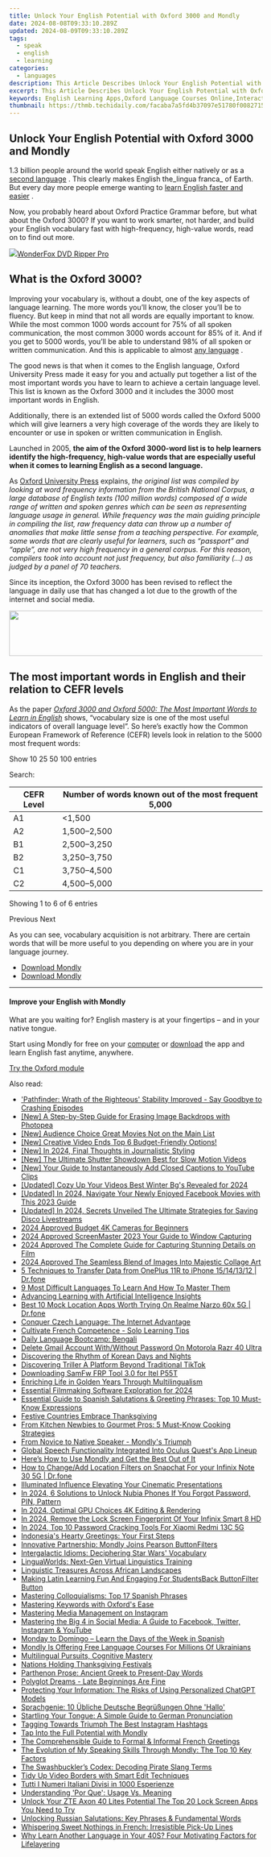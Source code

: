 ```yaml
---
title: Unlock Your English Potential with Oxford 3000 and Mondly
date: 2024-08-08T09:33:10.289Z
updated: 2024-08-09T09:33:10.289Z
tags:
  - speak
  - english
  - learning
categories:
  - languages
description: This Article Describes Unlock Your English Potential with Oxford 3000 and Mondly
excerpt: This Article Describes Unlock Your English Potential with Oxford 3000 and Mondly
keywords: English Learning Apps,Oxford Language Courses Online,Interactive English Learning,English for Beginners Online Course,Self-Paced English Mastery,Digital Language Learning Platforms,English Comprehension Improvement Tools
thumbnail: https://thmb.techidaily.com/facaba7a5fd4b37097e51780f00827156432b8b7f6935409750ab63148a1187d.jpg
---
```


## Unlock Your English Potential with Oxford 3000 and Mondly

 1.3 billion people around the world speak English either natively or as a [second language](https://shop.mondly.com/affiliate.php?ACCOUNT=ATISTUDI&AFFILIATE=108875&PATH=https://www.mondly.com?AFFILIATE=108875) . This clearly makes English the_lingua franca_ of Earth. But every day more people emerge wanting to [learn English faster and easier](https://shop.mondly.com/affiliate.php?ACCOUNT=ATISTUDI&AFFILIATE=108875&PATH=https://www.mondly.com?AFFILIATE=108875) .

 Now, you probably heard about Oxford Practice Grammar before, but what about the Oxford 3000? If you want to work smarter, not harder, and build your English vocabulary fast with high-frequency, high-value words, read on to find out more.

<!-- affiliate ads begin -->
<a href="https://secure.2checkout.com/order/checkout.php?PRODS=3922934&QTY=1&AFFILIATE=108875&CART=1"><img src="https://secure.avangate.com/images/merchant/4b0a0290ad7df100b77e86839989a75e/products/ripperpro.png" border="0">WonderFox DVD Ripper Pro</a>
<!-- affiliate ads end -->
## What is the Oxford 3000?

 Improving your vocabulary is, without a doubt, one of the key aspects of language learning. The more words you’ll know, the closer you’ll be to fluency. But keep in mind that not all words are equally important to know. While the most common 1000 words account for 75% of all spoken communication, the most common 3000 words account for 85% of it. And if you get to 5000 words, you’ll be able to understand 98% of all spoken or written communication. And this is applicable to almost [any language](https://shop.mondly.com/affiliate.php?ACCOUNT=ATISTUDI&AFFILIATE=108875&PATH=https://www.mondly.com?AFFILIATE=108875) .

 The good news is that when it comes to the English language, Oxford University Press made it easy for you and actually put together a list of the most important words you have to learn to achieve a certain language level. This list is known as the Oxford 3000 and it includes the 3000 most important words in English.

 Additionally, there is an extended list of 5000 words called the Oxford 5000 which will give learners a very high coverage of the words they are likely to encounter or use in spoken or written communication in English.

 Launched in 2005, **the aim of the Oxford 3000-word list is to help learners identify the high-frequency, high-value words that are especially useful when it comes to learning English as a second language.**

 As [Oxford University Press](https://elt.oup.com/feature/global/expert/oxford-3000?cc=ro&selLanguage=en) explains, _the original list was compiled by looking at word frequency information from the British National Corpus, a large database of English texts (100 million words) composed of a wide range of written and spoken genres which can be seen as representing language usage in general. While frequency was the main guiding principle in compiling the list, raw frequency data can throw up a number of anomalies that make little sense from a teaching perspective. For example, some words that are clearly useful for learners, such as “passport” and “apple”, are not very high frequency in a general corpus. For this reason, compilers took into account not just frequency, but also familiarity (…) as judged by a panel of 70 teachers._

 Since its inception, the Oxford 3000 has been revised to reflect the language in daily use that has changed a lot due to the growth of the internet and social media.

<!-- affiliate ads begin -->
<a href="https://mindmanager.sjv.io/c/5597632/1787667/20231" target="_top" id="1787667"><img src="//a.impactradius-go.com/display-ad/20231-1787667" border="0" alt="" width="728" height="90"/></a><img height="0" width="0" src="https://imp.pxf.io/i/5597632/1787667/20231" style="position:absolute;visibility:hidden;" border="0" />
<!-- affiliate ads end -->
## The most important words in English and their relation to CEFR levels

 As the paper [_Oxford 3000 and Oxford 5000: The Most Important Words to Learn in English_](https://elt.oup.com/feature/global/expert/oxford-3000?cc=ro&selLanguage=en) shows, “vocabulary size is one of the most useful indicators of overall language level”. So here’s exactly how the Common European Framework of Reference (CEFR) levels look in relation to the 5000 most frequent words:

 Show 10 25 50 100  entries

 Search:

| CEFR Level | Number of words known out of the most frequent 5,000 |
| ---------- | ---------------------------------------------------- |
| A1         | <1,500                                               |
| A2         | 1,500–2,500                                          |
| B1         | 2,500–3,250                                          |
| B2         | 3,250–3,750                                          |
| C1         | 3,750–4,500                                          |
| C2         | 4,500–5,000                                          |

 Showing 1 to 6 of 6 entries

 Previous  Next

 As you can see, vocabulary acquisition is not arbitrary. There are certain words that will be more useful to you depending on where you are in your language journey.

* [Download Mondly](https://www.facebook.com/sharer/sharer.php?u=https%3A%2F%2Fwww.mondly.com%2Fblog%2Foxford-3000-most-important-words-english%2F&t=The+Oxford+3000%3A+Learn+the+Most+Important+Words+in+English "Share on Facebook")
* [Download Mondly](https://shop.mondly.com/affiliate.php?ACCOUNT=ATISTUDI&AFFILIATE=108875&PATH=https://www.mondly.com?AFFILIATE=108875)

---

#### Improve your English with Mondly

 What are you waiting for? English mastery is at your fingertips – and in your native tongue.

 Start using Mondly for free on your [computer](https://app.adjust.io/5ixfg4k?campaign=blog-post-id-5498&fallback=https%3A%2F%2Fapp.mondly.com?avangate%5Fsrc=blog-post-id-5498&redirect%5Fandroid=https%3A%2F%2Fplay.google.com%2Fstore%2Fapps%2Fdetails%3Fid%3Dcom.atistudios.mondly.languages&redirect%5Fios=https%3A%2F%2Fitunes.apple.com%2Fapp%2Fid987873536&redirect%5Fmacos=https%3A%2F%2Fapp.mondly.com?avangate%5Fsrc=blog-post-id-5498) or [download](https://app.adjust.io/5ixfg4k?campaign=blog-post-id-5498&fallback=https%3A%2F%2Fapp.mondly.com?avangate%5Fsrc=blog-post-id-5498&redirect%5Fandroid=https%3A%2F%2Fplay.google.com%2Fstore%2Fapps%2Fdetails%3Fid%3Dcom.atistudios.mondly.languages&redirect%5Fios=https%3A%2F%2Fitunes.apple.com%2Fapp%2Fid987873536&redirect%5Fmacos=https%3A%2F%2Fapp.mondly.com?avangate%5Fsrc=blog-post-id-5498) the app and learn English fast anytime, anywhere.

[Try the Oxford module](https://adjt.mondly.com/5ixfg4k?campaign=blog-post-id-5498&fallback=https%3A%2F%2Fapp.mondly.com%3Futm%5Fmedium%3Dblog%5Fblog-post-id-5498%26utm%5Fsource%3Dblog-post-id-5498&redirect%5Fmacos=https%3A%2F%2Fapp.mondly.com%3Futm%5Fmedium%3Dblog%5Fblog-post-id-5498%26utm%5Fsource%3Dblog-post-id-5498&redirect%5Fandroid=https%3A%2F%2Fplay.google.com%2Fstore%2Fapps%2Fdetails%3Fid%3Dcom.atistudios.mondly.languages%3Futm%5Fmedium%3Dblog%5Fblog-post-id-5498%26utm%5Fsource%3Dblog-post-id-5498&redirect%5Fios=https%3A%2F%2Fapps.apple.com%2Fapp%2Fapple-store%2Fid987873536%3Fpt%3D78954800%26ct%3Dblog-post-id-5498%26mt%3D8 "Try the Oxford module")

<ins class="adsbygoogle"
     style="display:block"
     data-ad-format="autorelaxed"
     data-ad-client="ca-pub-7571918770474297"
     data-ad-slot="1223367746"></ins>



<ins class="adsbygoogle"
     style="display:block"
     data-ad-client="ca-pub-7571918770474297"
     data-ad-slot="8358498916"
     data-ad-format="auto"
     data-full-width-responsive="true"></ins>

<span class="atpl-alsoreadstyle">Also read:</span>
<div><ul>
<li><a href="https://win-solutions.techidaily.com/pathfinder-wrath-of-the-righteous-stability-improved-say-goodbye-to-crashing-episodes/"><u>'Pathfinder: Wrath of the Righteous' Stability Improved - Say Goodbye to Crashing Episodes</u></a></li>
<li><a href="https://extra-tips.techidaily.com/new-a-step-by-step-guide-for-erasing-image-backdrops-with-photopea/"><u>[New] A Step-by-Step Guide for Erasing Image Backdrops with Photopea</u></a></li>
<li><a href="https://youtube-video-recordings.techidaily.com/new-audience-choice-great-movies-not-on-the-main-list/"><u>[New] Audience Choice  Great Movies Not on the Main List</u></a></li>
<li><a href="https://facebook-video-share.techidaily.com/new-creative-video-ends-top-6-budget-friendly-options/"><u>[New] Creative Video Ends  Top 6 Budget-Friendly Options!</u></a></li>
<li><a href="https://youtube-data.techidaily.com/n-2024-final-thoughts-in-journalistic-styling/"><u>[New] In 2024, Final Thoughts in Journalistic Styling</u></a></li>
<li><a href="https://vp-tips.techidaily.com/new-the-ultimate-shutter-showdown-best-for-slow-motion-videos/"><u>[New] The Ultimate Shutter Showdown  Best for Slow Motion Videos</u></a></li>
<li><a href="https://youtube-blog.techidaily.com/our-guide-to-instantaneously-add-closed-captions-to-youtube-clips/"><u>[New] Your Guide to Instantaneously Add Closed Captions to YouTube Clips</u></a></li>
<li><a href="https://facebook-video-share.techidaily.com/updated-cozy-up-your-videos-best-winter-bgs-revealed-for-2024/"><u>[Updated] Cozy Up Your Videos  Best Winter Bg's Revealed for 2024</u></a></li>
<li><a href="https://facebook-video-content.techidaily.com/updated-in-2024-navigate-your-newly-enjoyed-facebook-movies-with-this-2023-guide/"><u>[Updated] In 2024, Navigate Your Newly Enjoyed Facebook Movies with This 2023 Guide</u></a></li>
<li><a href="https://on-screen-recording.techidaily.com/updated-in-2024-secrets-unveiled-the-ultimate-strategies-for-saving-disco-livestreams/"><u>[Updated] In 2024, Secrets Unveiled  The Ultimate Strategies for Saving Disco Livestreams</u></a></li>
<li><a href="https://fox-friendly.techidaily.com/2024-approved-budget-4k-cameras-for-beginners/"><u>2024 Approved  Budget 4K Cameras for Beginners</u></a></li>
<li><a href="https://screen-capture.techidaily.com/2024-approved-screenmaster-2023-your-guide-to-window-capturing/"><u>2024 Approved  ScreenMaster 2023  Your Guide to Window Capturing</u></a></li>
<li><a href="https://some-approaches.techidaily.com/2024-approved-the-complete-guide-for-capturing-stunning-details-on-film/"><u>2024 Approved  The Complete Guide for Capturing Stunning Details on Film</u></a></li>
<li><a href="https://some-guidance.techidaily.com/2024-approved-the-seamless-blend-of-images-into-majestic-collage-art/"><u>2024 Approved  The Seamless Blend of Images Into Majestic Collage Art</u></a></li>
<li><a href="https://blog-min.techidaily.com/5-techniques-to-transfer-data-from-oneplus-11r-to-iphone-15141312-drfone-by-drfone-transfer-from-android-transfer-from-android/"><u>5 Techniques to Transfer Data from OnePlus 11R to iPhone 15/14/13/12 | Dr.fone</u></a></li>
<li><a href="https://mondly-stories.techidaily.com/9-most-difficult-languages-to-learn-and-how-to-master-them/"><u>9 Most Difficult Languages To Learn And How To Master Them</u></a></li>
<li><a href="https://mondly-stories.techidaily.com/advancing-learning-with-artificial-intelligence-insights/"><u>Advancing Learning with Artificial Intelligence Insights</u></a></li>
<li><a href="https://fake-location.techidaily.com/best-10-mock-location-apps-worth-trying-on-realme-narzo-60x-5g-drfone-by-drfone-virtual-android/"><u>Best 10 Mock Location Apps Worth Trying On Realme Narzo 60x 5G | Dr.fone</u></a></li>
<li><a href="https://mondly-stories.techidaily.com/conquer-czech-language-the-internet-advantage/"><u>Conquer Czech Language: The Internet Advantage</u></a></li>
<li><a href="https://mondly-stories.techidaily.com/cultivate-french-competence-solo-learning-tips/"><u>Cultivate French Competence - Solo Learning Tips</u></a></li>
<li><a href="https://mondly-stories.techidaily.com/daily-language-bootcamp-bengali/"><u>Daily Language Bootcamp: Bengali</u></a></li>
<li><a href="https://android-unlock.techidaily.com/delete-gmail-account-withwithout-password-on-motorola-razr-40-ultra-by-drfone-android/"><u>Delete Gmail Account With/Without Password On Motorola Razr 40 Ultra</u></a></li>
<li><a href="https://mondly-stories.techidaily.com/discovering-the-rhythm-of-korean-days-and-nights/"><u>Discovering the Rhythm of Korean Days and Nights</u></a></li>
<li><a href="https://article-helps.techidaily.com/discovering-triller-a-platform-beyond-traditional-tiktok/"><u>Discovering Triller  A Platform Beyond Traditional TikTok</u></a></li>
<li><a href="https://unlock-android.techidaily.com/downloading-samfw-frp-tool-30-for-itel-p55t-by-drfone-android/"><u>Downloading SamFw FRP Tool 3.0 for Itel P55T</u></a></li>
<li><a href="https://mondly-stories.techidaily.com/enriching-life-in-golden-years-through-multilingualism/"><u>Enriching Life in Golden Years Through Multilingualism</u></a></li>
<li><a href="https://youtube-videos.techidaily.com/essential-filmmaking-software-exploration-for-2024/"><u>Essential Filmmaking Software Exploration for 2024</u></a></li>
<li><a href="https://mondly-stories.techidaily.com/essential-guide-to-spanish-salutations-and-greeting-phrases-top-10-must-know-expressions/"><u>Essential Guide to Spanish Salutations & Greeting Phrases: Top 10 Must-Know Expressions</u></a></li>
<li><a href="https://mondly-stories.techidaily.com/festive-countries-embrace-thanksgiving/"><u>Festive Countries Embrace Thanksgiving</u></a></li>
<li><a href="https://mondly-stories.techidaily.com/from-kitchen-newbies-to-gourmet-pros-5-must-know-cooking-strategies/"><u>From Kitchen Newbies to Gourmet Pros: 5 Must-Know Cooking Strategies</u></a></li>
<li><a href="https://mondly-stories.techidaily.com/from-novice-to-native-speaker-mondlys-triumph/"><u>From Novice to Native Speaker - Mondly's Triumph</u></a></li>
<li><a href="https://mondly-stories.techidaily.com/global-speech-functionality-integrated-into-oculus-quests-app-lineup/"><u>Global Speech Functionality Integrated Into Oculus Quest's App Lineup</u></a></li>
<li><a href="https://mondly-stories.techidaily.com/1719577154336-heres-how-to-use-mondly-and-get-the-best-out-of-it/"><u>Here’s How to Use Mondly and Get the Best Out of It</u></a></li>
<li><a href="https://review-topics.techidaily.com/how-to-changeadd-location-filters-on-snapchat-for-your-infinix-note-30-5g-drfone-by-drfone-virtual-android/"><u>How to Change/Add Location Filters on Snapchat For your Infinix Note 30 5G | Dr.fone</u></a></li>
<li><a href="https://extra-tips.techidaily.com/illuminated-influence-elevating-your-cinematic-presentations/"><u>Illuminated Influence  Elevating Your Cinematic Presentations</u></a></li>
<li><a href="https://easy-unlock-android.techidaily.com/in-2024-6-solutions-to-unlock-nubia-phones-if-you-forgot-password-pin-pattern-by-drfone-android/"><u>In 2024, 6 Solutions to Unlock Nubia Phones If You Forgot Password, PIN, Pattern</u></a></li>
<li><a href="https://extra-support.techidaily.com/in-2024-optimal-gpu-choices-4k-editing-and-rendering/"><u>In 2024, Optimal GPU Choices  4K Editing & Rendering</u></a></li>
<li><a href="https://unlock-android.techidaily.com/in-2024-remove-the-lock-screen-fingerprint-of-your-infinix-smart-8-hd-by-drfone-android/"><u>In 2024, Remove the Lock Screen Fingerprint Of Your Infinix Smart 8 HD</u></a></li>
<li><a href="https://unlock-android.techidaily.com/in-2024-top-10-password-cracking-tools-for-xiaomi-redmi-13c-5g-by-drfone-android/"><u>In 2024, Top 10 Password Cracking Tools For Xiaomi Redmi 13C 5G</u></a></li>
<li><a href="https://mondly-stories.techidaily.com/indonesias-hearty-greetings-your-first-steps/"><u>Indonesia's Hearty Greetings: Your First Steps</u></a></li>
<li><a href="https://mondly-stories.techidaily.com/innovative-partnership-mondly-joins-pearson-buttonfilters/"><u>Innovative Partnership: Mondly Joins Pearson ButtonFilters</u></a></li>
<li><a href="https://mondly-stories.techidaily.com/intergalactic-idioms-deciphering-star-wars-vocabulary/"><u>Intergalactic Idioms: Deciphering Star Wars' Vocabulary</u></a></li>
<li><a href="https://mondly-stories.techidaily.com/linguaworlds-next-gen-virtual-linguistics-training/"><u>LinguaWorlds: Next-Gen Virtual Linguistics Training</u></a></li>
<li><a href="https://mondly-stories.techidaily.com/linguistic-treasures-across-african-landscapes/"><u>Linguistic Treasures Across African Landscapes</u></a></li>
<li><a href="https://mondly-stories.techidaily.com/making-latin-learning-fun-and-engaging-for-studentsback-buttonfilter-button/"><u>Making Latin Learning Fun And Engaging For StudentsBack ButtonFilter Button</u></a></li>
<li><a href="https://mondly-stories.techidaily.com/mastering-colloquialisms-top-17-spanish-phrases/"><u>Mastering Colloquialisms: Top 17 Spanish Phrases</u></a></li>
<li><a href="https://mondly-stories.techidaily.com/mastering-keywords-with-oxfords-ease/"><u>Mastering Keywords with Oxford's Ease</u></a></li>
<li><a href="https://extra-hints.techidaily.com/mastering-media-management-on-instagram/"><u>Mastering Media Management on Instagram</u></a></li>
<li><a href="https://win-forum.techidaily.com/mastering-the-big-4-in-social-media-a-guide-to-facebook-twitter-instagram-and-youtube/"><u>Mastering the Big 4 in Social Media: A Guide to Facebook, Twitter, Instagram & YouTube</u></a></li>
<li><a href="https://mondly-stories.techidaily.com/monday-to-domingo-learn-the-days-of-the-week-in-spanish/"><u>Monday to Domingo – Learn the Days of the Week in Spanish</u></a></li>
<li><a href="https://mondly-stories.techidaily.com/mondly-is-offering-free-language-courses-for-millions-of-ukrainians/"><u>Mondly Is Offering Free Language Courses For Millions Of Ukrainians</u></a></li>
<li><a href="https://mondly-stories.techidaily.com/multilingual-pursuits-cognitive-mastery/"><u>Multilingual Pursuits, Cognitive Mastery</u></a></li>
<li><a href="https://mondly-stories.techidaily.com/nations-holding-thanksgiving-festivals/"><u>Nations Holding Thanksgiving Festivals</u></a></li>
<li><a href="https://mondly-stories.techidaily.com/parthenon-prose-ancient-greek-to-present-day-words/"><u>Parthenon Prose: Ancient Greek to Present-Day Words</u></a></li>
<li><a href="https://mondly-stories.techidaily.com/polyglot-dreams-late-beginnings-are-fine/"><u>Polyglot Dreams - Late Beginnings Are Fine</u></a></li>
<li><a href="https://tech-hub.techidaily.com/protecting-your-information-the-risks-of-using-personalized-chatgpt-models/"><u>Protecting Your Information: The Risks of Using Personalized ChatGPT Models</u></a></li>
<li><a href="https://mondly-stories.techidaily.com/sprachgenie-10-ubliche-deutsche-begrussungen-ohne-hallo/"><u>Sprachgenie: 10 Übliche Deutsche Begrüßungen Ohne 'Hallo'</u></a></li>
<li><a href="https://mondly-stories.techidaily.com/startling-your-tongue-a-simple-guide-to-german-pronunciation/"><u>Startling Your Tongue: A Simple Guide to German Pronunciation</u></a></li>
<li><a href="https://instagram-video-files.techidaily.com/tagging-towards-triumph-the-best-instagram-hashtags/"><u>Tagging Towards Triumph  The Best Instagram Hashtags</u></a></li>
<li><a href="https://mondly-stories.techidaily.com/tap-into-the-full-potential-with-mondly/"><u>Tap Into the Full Potential with Mondly</u></a></li>
<li><a href="https://mondly-stories.techidaily.com/the-comprehensible-guide-to-formal-and-informal-french-greetings/"><u>The Comprehensible Guide to Formal & Informal French Greetings</u></a></li>
<li><a href="https://mondly-stories.techidaily.com/the-evolution-of-my-speaking-skills-through-mondly-the-top-10-key-factors/"><u>The Evolution of My Speaking Skills Through Mondly: The Top 10 Key Factors</u></a></li>
<li><a href="https://mondly-stories.techidaily.com/the-swashbucklers-codex-decoding-pirate-slang-terms/"><u>The Swashbuckler’s Codex: Decoding Pirate Slang Terms</u></a></li>
<li><a href="https://video-screen-grab.techidaily.com/tidy-up-video-borders-with-smart-edit-techniques/"><u>Tidy Up Video Borders with Smart Edit Techniques</u></a></li>
<li><a href="https://mondly-stories.techidaily.com/tutti-i-numeri-italiani-divisi-in-1000-esperienze/"><u>Tutti I Numeri Italiani Divisi in 1000 Esperienze</u></a></li>
<li><a href="https://mondly-stories.techidaily.com/understanding-por-que-usage-vs-meaning/"><u>Understanding 'Por Que': Usage Vs. Meaning</u></a></li>
<li><a href="https://unlock-android.techidaily.com/unlock-your-zte-axon-40-lites-potential-the-top-20-lock-screen-apps-you-need-to-try-by-drfone-android/"><u>Unlock Your ZTE Axon 40 Lites Potential The Top 20 Lock Screen Apps You Need to Try</u></a></li>
<li><a href="https://mondly-stories.techidaily.com/unlocking-russian-salutations-key-phrases-and-fundamental-words/"><u>Unlocking Russian Salutations: Key Phrases & Fundamental Words</u></a></li>
<li><a href="https://mondly-stories.techidaily.com/whispering-sweet-nothings-in-french-irresistible-pick-up-lines/"><u>Whispering Sweet Nothings in French: Irresistible Pick-Up Lines</u></a></li>
<li><a href="https://mondly-stories.techidaily.com/why-learn-another-language-in-your-40s-four-motivating-factors-for-lifelayering/"><u>Why Learn Another Language in Your 40S? Four Motivating Factors for Lifelayering</u></a></li>
</ul></div>
